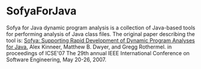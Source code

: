 # SofyaForJava
Sofya for Java dynamic program analysis is a collection of Java-based tools for performing analysis of Java class files.
The original paper describing the tool is:
<a href="http://digitalcommons.unl.edu/cgi/viewcontent.cgi?article=1126&context=cseconfwork">
Sofya: Supporting Rapid Development of Dynamic Program Analyses for Java.</a> Alex Kinneer, Matthew B. Dwyer, and Gregg Rothermel.
in proceedings of ICSE'07 The 29th annual IEEE International Conference on Software Engineering, May 20-26, 2007.
